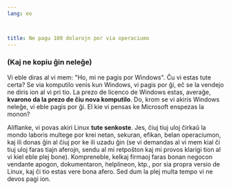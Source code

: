 ```yaml
---
lang: eo



title: Ne pagu 100 dolarojn por via operaciumo
---
```


<h3>(Kaj ne kopiu ĝin neleĝe)</h3>

Vi eble diras al vi mem: "Ho, mi ne pagis por Windows". Ĉu vi estas tute certa? Se via komputilo venis kun Windows, vi pagis por ĝi, eĉ se la vendejo ne diris ion al vi pri tio. La prezo de licenco de Windows estas, averaĝe, <b>kvarono da la prezo de ĉiu nova komputilo</b>. Do, krom se vi akiris Windows neleĝe, vi eble pagis por ĝi. El kie vi pensas ke Microsoft enspezas la monon?

Aliflanke, vi povas akiri Linux <b>tute senkoste</b>. Jes, ĉiuj tiuj uloj ĉirkaŭ la mondo laboris multege por krei netan, sekuran, efikan, belan operaciumon, kaj ili donas ĝin al ĉiuj por ke ili uzadu ĝin (se vi demandas al vi mem kial ĉi tiuj uloj faras tiajn aferojn, sendu al mi retpoŝton kaj mi provos klarigi tion al vi kiel eble plej bone). Kompreneble, kelkaj firmaoj faras bonan negocon vendante apogon, dokumentaron, helplineon, ktp., por sia propra versio de Linux, kaj ĉi tio estas vere bona afero. Sed dum la plej multa tempo vi ne devos pagi ion.




